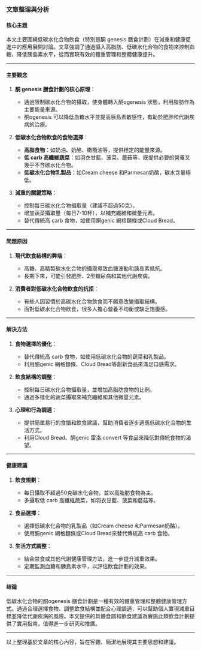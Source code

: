 ### 文章整理與分析

#### 核心主題  
本文主要圍繞低碳水化合物飲食（特別是酮 genesis 膳食計劃）在減重和健康促進中的應用展開討論。文章強調了通過攝入高脂肪、低碳水化合物的食物來控制血糖、降低胰島素水平，從而實現有效的體重管理和整體健康提升。

---

#### 主要觀念  
1. **酮 genesis 膳食計劃的核心原理**：  
   - 通過限制碳水化合物的攝取，使身體轉入酮ogenesis 狀態，利用脂肪作為主要能量來源。  
   - 酮ogenesis 可以降低血糖水平並提高胰島素敏感性，有助於肥胖和代謝疾病的治療。

2. **低碳水化合物飲食的食物選擇**：  
   - **高脂食物**：如奶油、奶酪、橄欖油等，提供穩定的能量來源。  
   - **低 carb 高纖維蔬菜**：如羽衣甘藍、菠菜、蘑菇等，既提供必要的營養又幾乎不含碳水化合物。  
   - **低碳水化合物乳製品**：如Cream cheese 和Parmesan奶酪，碳水含量極低。  

3. **減重的關鍵策略**：  
   - 控制每日碳水化合物攝取量（建議不超過50克）。  
   - 增加蔬菜攝取量（每日7-10杯），以補充纖維和微量元素。  
   - 替代傳統高 carb 食物，如使用酮genic 網格麵條或Cloud Bread。

---

#### 問題原因  
1. **現代飲食結構的弊端**：  
   - 高糖、高精製碳水化合物的攝取導致血糖波動和胰岛素抵抗。  
   - 長期下來，可能引發肥胖、2型糖尿病和其他代謝疾病。

2. **消費者對低碳水化合物飲食的抗拒**：  
   - 有些人因習慣於高碳水化合物飲食而不願意改變攝取結構。  
   - 面對低碳水化合物飲食，很多人擔心營養不均衡或缺乏饱腹感。

---

#### 解決方法  
1. **食物選擇的優化**：  
   - 替代傳統高 carb 食物，如使用低碳水化合物的蔬菜和乳製品。  
   - 利用酮genic 網格麵條、Cloud Bread等創新食品來滿足口感需求。

2. **飲食結構的調整**：  
   - 控制每日碳水化合物攝取量，並增加高脂肪食物的比例。  
   - 通過多樣化的蔬菜攝取來補充纖維和其他微量元素。

3. **心理和行為調適**：  
   - 提供簡單易行的食譜和飲食建議，幫助消費者逐步適應低碳水化合物的生活方式。  
   - 利用Cloud Bread、酮genic 雷洛:convert 等食品來降低對傳統食物的渴望。

---

#### 健康建議  
1. **飲食規劃**：  
   - 每日攝取不超過50克碳水化合物，並以高脂肪食物為主。  
   - 多攝取低 carb 高纖維蔬菜，如羽衣甘藍、菠菜和蘑菇等。  

2. **食品選擇**：  
   - 選擇低碳水化合物的乳製品（如Cream cheese 和Parmesan奶酪）。  
   - 使用酮genic 網格麵條或Cloud Bread來替代傳統高 carb 食物。  

3. **生活方式調整**：  
   - 結合禁食或其他代謝健康管理方法，進一步提升減重效果。  
   - 定期監測血糖和胰島素水平，以評估飲食計劃的效果。

---

#### 结論  
低碳水化合物的酮ogenesis 膳食計劃是一種有效的體重管理和整體健康管理方式。通過合理選擇食物、調整飲食結構並配合心理調適，可以幫助個人實現減重目標並降低代謝疾病的風險。本文提供的具體食譜和飲食建議為實施此類飲食計劃提供了實用指南，值得進一步研究和推廣。

---

以上整理基於文章的核心內容，旨在客觀、簡潔地展現其主要思想和建議。